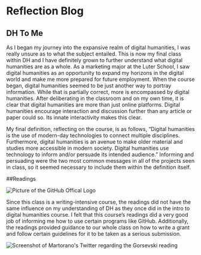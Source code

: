 # Reflection Blog

## DH To Me

As I began my journey into the expansive realm of digital humanities, I was really unsure as to what the subject entailed. This is now my final class within DH and I have definitely grown to further understand what digital humanities are as a whole. As a marketing major at the Luter School, I saw digital humanities as an opportunity to expand my horizons in the digital world and make me more prepared for future employment. When the course began, digital humanities seemed to be just another way to portray information. While that is partially correct, more is encompassed by digital humanities. After deliberating in the classroom and on my own time, it is clear that digital humanities are more than just online platforms. Digital humanities encourage interaction and discussion further than any article or paper could so. Its innate interactivity makes this clear. 

My final definition, reflecting on the course, is as follows, “Digital humanities is the use of modern-day technologies to connect multiple disciplines. Furthermore, digital humanities is an avenue to make older material and studies more accessible in modern society. Digital humanities use technology to inform and/or persuade its intended audience.” Informing and persuading were the two most common messages in all of the projects seen in class, so it seemed necessary to include them within the definition itself. 

##Readings

![Picture of the GitHub Offical Logo](https://Mmart04.github.io/BlogMart/images/githublogo.png)

Since this class is a writing-intensive course, the readings did not have the same influence on my understanding of DH as they once did in the intro to digital humanities course. I felt that this course’s readings did a very good job of informing me how to use certain programs like GitHub. Additionally, the readings provided guidance to our whole class on how to write a grant and follow certain guidelines for it to be taken as a serious submission. 

![Screenshot of Martorano's Twitter regarding the Gorsevski reading](https://Mmart04.github.io/BlogMart/images/GorsevskiTweet.png)
